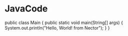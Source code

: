 # JavaCode
public class Main {
    public static void main(String[] args) {
        System.out.println("Hello, World! from Nector");
    }
}
